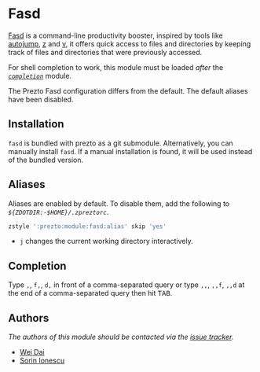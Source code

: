 # Fasd

[Fasd][1] is a command-line productivity booster, inspired by tools like
[autojump][2], [z][3] and [v][4], it offers quick access to files and
directories by keeping track of files and directories that were previously
accessed.

For shell completion to work, this module must be loaded _after_ the
[_`completion`_][5] module.

The Prezto Fasd configuration differs from the default. The default aliases have
been disabled.

## Installation

`fasd` is bundled with prezto as a git submodule. Alternatively, you can
manually install `fasd`. If a manual installation is found, it will be used
instead of the bundled version.

## Aliases

Aliases are enabled by default. To disable them, add the following to
_`${ZDOTDIR:-$HOME}/.zpreztorc`_.

```sh
zstyle ':prezto:module:fasd:alias' skip 'yes'
```

- `j` changes the current working directory interactively.

## Completion

Type `,`, `f,`, `d,` in front of a comma-separated query or type `,,`, `,,f`,
`,,d` at the end of a comma-separated query then hit <kbd>TAB</kbd>.

## Authors

_The authors of this module should be contacted via the [issue tracker][6]._

- [Wei Dai](https://github.com/clvv)
- [Sorin Ionescu](https://github.com/sorin-ionescu)

[1]: https://github.com/clvv/fasd
[2]: https://github.com/joelthelion/autojump
[3]: https://github.com/rupa/z
[4]: https://github.com/rupa/v
[5]: ../completion#readme
[6]: https://github.com/sorin-ionescu/prezto/issues
